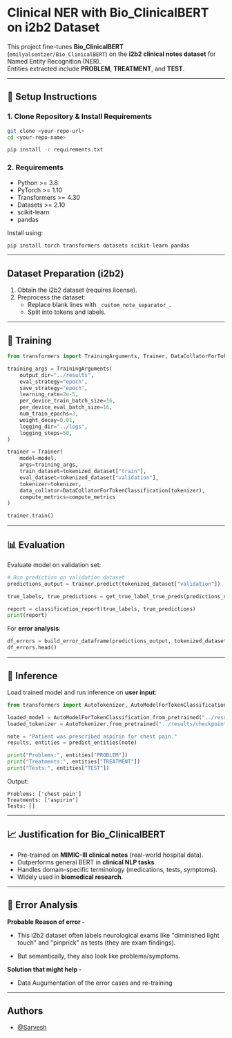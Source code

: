 # Clinical NER with Bio_ClinicalBERT on i2b2 Dataset

This project fine-tunes **Bio_ClinicalBERT** (`emilyalsentzer/Bio_ClinicalBERT`) on the **i2b2 clinical notes dataset** for Named Entity Recognition (NER).  
Entities extracted include **PROBLEM**, **TREATMENT**, and **TEST**.

---

## 🚀 Setup Instructions

### 1. Clone Repository & Install Requirements
```bash
git clone <your-repo-url>
cd <your-repo-name>

pip install -r requirements.txt
```

### 2. Requirements
- Python >= 3.8
- PyTorch >= 1.10
- Transformers >= 4.30
- Datasets >= 2.10
- scikit-learn
- pandas

Install using:
```bash
pip install torch transformers datasets scikit-learn pandas
```

---

## Dataset Preparation (i2b2)

1. Obtain the i2b2 dataset (requires license).  
2. Preprocess the dataset:
   - Replace blank lines with `_custom_note_separator_`.
   - Split into tokens and labels.  

---

## 🔧 Training

```python
from transformers import TrainingArguments, Trainer, DataCollatorForTokenClassification

training_args = TrainingArguments(
    output_dir="../results",
    eval_strategy="epoch",
    save_strategy="epoch",
    learning_rate=2e-5,
    per_device_train_batch_size=16,
    per_device_eval_batch_size=16,
    num_train_epochs=3,
    weight_decay=0.01,
    logging_dir="../logs",
    logging_steps=50,
)

trainer = Trainer(
    model=model,
    args=training_args,
    train_dataset=tokenized_dataset["train"],
    eval_dataset=tokenized_dataset["validation"],
    tokenizer=tokenizer,
    data_collator=DataCollatorForTokenClassification(tokenizer),
    compute_metrics=compute_metrics
)

trainer.train()
```

---

## 📊 Evaluation

Evaluate model on validation set:
```python
# Run prediction on validation dataset
predictions_output = trainer.predict(tokenized_dataset["validation"])

true_labels, true_predictions = get_true_label_true_preds(predictions_output)

report = classification_report(true_labels, true_predictions)
print(report)
```

For **error analysis**:
```python
df_errors = build_error_dataframe(predictions_output, tokenized_dataset["validation"], id2label, tokenizer)
df_errors.head()
```

---

## 🔮 Inference

Load trained model and run inference on **user input**:
```python
from transformers import AutoTokenizer, AutoModelForTokenClassification

loaded_model = AutoModelForTokenClassification.from_pretrained("../results/checkpoint-best")
loaded_tokenizer = AutoTokenizer.from_pretrained("../results/checkpoint-best")

note = "Patient was prescribed aspirin for chest pain."
results, entities = predict_entities(note)

print("Problems:", entities["PROBLEM"])
print("Treatments:", entities["TREATMENT"])
print("Tests:", entities["TEST"])
```

Output:
```
Problems: ['chest pain']
Treatments: ['aspirin']
Tests: []
```

---

## 📈 Justification for Bio_ClinicalBERT

- Pre-trained on **MIMIC-III clinical notes** (real-world hospital data).  
- Outperforms general BERT in **clinical NLP tasks**.  
- Handles domain-specific terminology (medications, tests, symptoms).  
- Widely used in **biomedical research**.

---

## 📑 Error Analysis

**Probable Reason of error -**

- This i2b2 dataset often labels neurological exams like "diminished light touch" and "pinprick" as tests (they are exam findings).

- But semantically, they also look like problems/symptoms.

**Solution that might help -**
- Data Augumentation of the error cases and re-training

---

## Authors

- [@Sarvesh](https://github.com/Sarvesh326)
